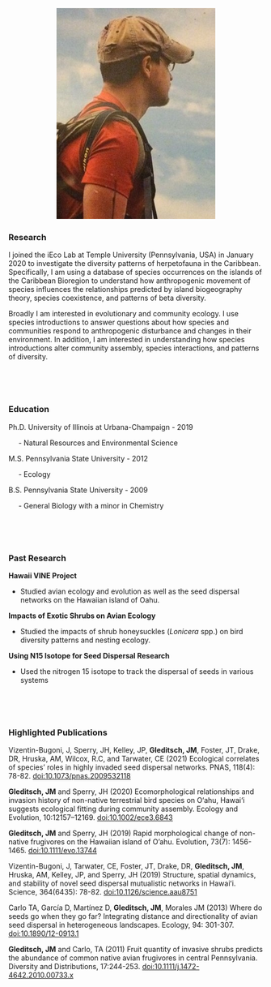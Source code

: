 <p align="center">
  <img src="ME_small.jpg">
</p>


### Research
I joined the iEco Lab at Temple University (Pennsylvania, USA) in January 2020 to investigate the diversity patterns of herpetofauna in the Caribbean. Specifically, I am using a database of species occurrences on the islands of the Caribbean Bioregion to understand how anthropogenic movement of species influences the relationships predicted by island biogeography theory, species coexistence, and patterns of beta diversity.

Broadly I am interested in evolutionary and community ecology. I use species introductions to answer questions about how species and communities respond to anthropogenic disturbance and changes in their environment. In addition, I am interested in understanding how species introductions alter community assembly, species interactions, and patterns of diversity.


&nbsp;&nbsp;&nbsp;&nbsp;&nbsp;


&nbsp;&nbsp;&nbsp;&nbsp;&nbsp;


### Education
Ph.D. University of Illinois at Urbana-Champaign - 2019




&nbsp;&nbsp;&nbsp;&nbsp;&nbsp;- Natural Resources and Environmental Science




M.S. Pennsylvania State University - 2012




&nbsp;&nbsp;&nbsp;&nbsp;&nbsp;- Ecology



B.S. Pennsylvania State University - 2009




&nbsp;&nbsp;&nbsp;&nbsp;&nbsp;- General Biology with a minor in Chemistry


&nbsp;&nbsp;&nbsp;&nbsp;&nbsp;


&nbsp;&nbsp;&nbsp;&nbsp;&nbsp;


### Past Research
**Hawaii VINE Project** 
  - Studied avian ecology and evolution as well as the seed dispersal networks on the Hawaiian island of Oahu.

**Impacts of Exotic Shrubs on Avian Ecology** 
  - Studied the impacts of shrub honeysuckles (_Lonicera_ spp.) on bird diversity patterns and nesting ecology.

**Using N15 Isotope for Seed Dispersal Research** 
  - Used the nitrogen 15 isotope to track the dispersal of seeds in various systems


&nbsp;&nbsp;&nbsp;&nbsp;&nbsp;


&nbsp;&nbsp;&nbsp;&nbsp;&nbsp;


### Highlighted Publications
Vizentin-Bugoni, J, Sperry, JH, Kelley, JP, **Gleditsch, JM**, Foster, JT, Drake, DR, Hruska, AM, Wilcox, R.C, and Tarwater, CE (2021) Ecological correlates of species’ roles in highly invaded seed dispersal networks. PNAS, 118(4): 78-82. [doi:10.1073/pnas.2009532118](https://doi.org/10.1073/pnas.2009532118)


**Gleditsch, JM** and Sperry, JH (2020) Ecomorphological relationships and invasion history of non-native terrestrial bird species on O‘ahu, Hawai‘i suggests ecological fitting during community assembly. Ecology and Evolution, 10:12157–12169. [doi:10.1002/ece3.6843](https://doi.org/10.1002/ece3.6843)


**Gleditsch, JM** and Sperry, JH (2019) Rapid morphological change of non-native frugivores on the Hawaiian island of O’ahu. Evolution, 73(7): 1456-1465. [doi:10.1111/evo.13744](https://doi.org/10.1111/evo.13744)


Vizentin-Bugoni, J, Tarwater, CE, Foster, JT, Drake, DR, **Gleditsch, JM**, Hruska, AM, Kelley, JP, and Sperry, JH (2019) Structure, spatial dynamics, and stability of novel seed dispersal mutualistic networks in Hawaiʻi. Science, 364(6435): 78-82. [doi:10.1126/science.aau8751](https://doi.org/10.1126/science.aau8751)


Carlo TA, García D, Martínez D, **Gleditsch, JM**, Morales JM (2013) Where do seeds go when they go far? Integrating distance and directionality of avian seed dispersal in heterogeneous landscapes. Ecology, 94: 301-307. [doi:10.1890/12-0913.1](https://doi.org/10.1890/12-0913.1)


**Gleditsch, JM** and Carlo, TA (2011) Fruit quantity of invasive shrubs predicts the abundance of common native avian frugivores in central Pennsylvania. Diversity and Distributions, 17:244-253. [doi:10.1111/j.1472-4642.2010.00733.x](https://doi.org/10.1111/j.1472-4642.2010.00733.x)



&nbsp;&nbsp;&nbsp;&nbsp;&nbsp;


&nbsp;&nbsp;&nbsp;&nbsp;&nbsp;



